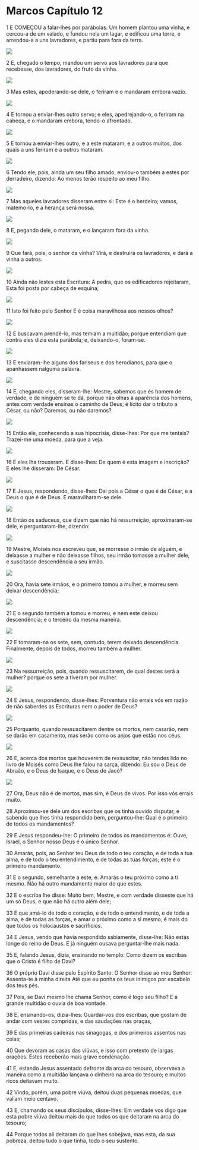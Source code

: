# Marcos Capítulo 12

1	E COMEÇOU a falar-lhes por parábolas: Um homem plantou uma vinha, e cercou-a de um valado, e fundou nela um lagar, e edificou uma torre, e arrendou-a a uns lavradores, e partiu para fora da terra.

![](.img/41_Mk_12_01_RG.jpg)

2	E, chegado o tempo, mandou um servo aos lavradores para que recebesse, dos lavradores, do fruto da vinha.

![](.img/41_Mk_12_02_RG.jpg)

3	Mas estes, apoderando-se dele, o feriram e o mandaram embora vazio.

![](.img/41_Mk_12_03_RG.jpg)

4	E tornou a enviar-lhes outro servo; e eles, apedrejando-o, o feriram na cabeça, e o mandaram embora, tendo-o afrontado.

![](.img/41_Mk_12_04_RG.jpg)

5	E tornou a enviar-lhes outro, e a este mataram; e a outros muitos, dos quais a uns feriram e a outros mataram.

![](.img/41_Mk_12_05_RG.jpg)

6	Tendo ele, pois, ainda um seu filho amado, enviou-o também a estes por derradeiro, dizendo: Ao menos terão respeito ao meu filho.

![](.img/41_Mk_12_06_RG.jpg)

7	Mas aqueles lavradores disseram entre si: Este é o herdeiro; vamos, matemo-lo, e a herança será nossa.

![](.img/41_Mk_12_07_RG.jpg)

8	E, pegando dele, o mataram, e o lançaram fora da vinha.

![](.img/41_Mk_12_08_RG.jpg)

9	Que fará, pois, o senhor da vinha? Virá, e destruirá os lavradores, e dará a vinha a outros.

![](.img/41_Mk_12_09_RG.jpg)

10	Ainda não lestes esta Escritura: A pedra, que os edificadores rejeitaram, Esta foi posta por cabeça de esquina;

![](.img/41_Mk_12_10_RG.jpg)

11	Isto foi feito pelo Senhor E é coisa maravilhosa aos nossos olhos?

![](.img/41_Mk_12_11_RG.jpg)

12	E buscavam prendê-lo, mas temiam a multidão; porque entendiam que contra eles dizia esta parábola; e, deixando-o, foram-se.

![](.img/41_Mk_12_12_RG.jpg)

13	E enviaram-lhe alguns dos fariseus e dos herodianos, para que o apanhassem nalguma palavra.

![](.img/41_Mk_12_13_RG.jpg)

14	E, chegando eles, disseram-lhe: Mestre, sabemos que és homem de verdade, e de ninguém se te dá, porque não olhas à aparência dos homens, antes com verdade ensinas o caminho de Deus; é lícito dar o tributo a César, ou não? Daremos, ou não daremos?

![](.img/41_Mk_12_14_RG.jpg)

15	Então ele, conhecendo a sua hipocrisia, disse-lhes: Por que me tentais? Trazei-me uma moeda, para que a veja.

![](.img/41_Mk_12_15_RG.jpg)

16	E eles lha trouxeram. E disse-lhes: De quem é esta imagem e inscrição? E eles lhe disseram: De César.

![](.img/41_Mk_12_16_RG.jpg)

17	E Jesus, respondendo, disse-lhes: Dai pois a César o que é de César, e a Deus o que é de Deus. E maravilharam-se dele.

![](.img/41_Mk_12_17_RG.jpg)

18	Então os saduceus, que dizem que não há ressurreição, aproximaram-se dele, e perguntaram-lhe, dizendo:

![](.img/41_Mk_12_18_RG.jpg)

19	Mestre, Moisés nos escreveu que, se morresse o irmão de alguém, e deixasse a mulher e não deixasse filhos, seu irmão tomasse a mulher dele, e suscitasse descendência a seu irmão.

![](.img/41_Mk_12_19_RG.jpg)

20	Ora, havia sete irmãos, e o primeiro tomou a mulher, e morreu sem deixar descendência;

![](.img/41_Mk_12_20_RG.jpg)

21	E o segundo também a tomou e morreu, e nem este deixou descendência; e o terceiro da mesma maneira.

![](.img/41_Mk_12_21_RG.jpg)

22	E tomaram-na os sete, sem, contudo, terem deixado descendência. Finalmente, depois de todos, morreu também a mulher.

![](.img/41_Mk_12_22_RG.jpg)

23	Na ressurreição, pois, quando ressuscitarem, de qual destes será a mulher? porque os sete a tiveram por mulher.

![](.img/41_Mk_12_23_RG.jpg)

24	E Jesus, respondendo, disse-lhes: Porventura não errais vós em razão de não saberdes as Escrituras nem o poder de Deus?

![](.img/41_Mk_12_24_RG.jpg)

25	Porquanto, quando ressuscitarem dentre os mortos, nem casarão, nem se darão em casamento, mas serão como os anjos que estão nos céus.

![](.img/41_Mk_12_25_RG.jpg)

26	E, acerca dos mortos que houverem de ressuscitar, não tendes lido no livro de Moisés como Deus lhe falou na sarça, dizendo: Eu sou o Deus de Abraão, e o Deus de Isaque, e o Deus de Jacó?

![](.img/41_Mk_12_26_RG.jpg)

27	Ora, Deus não é de mortos, mas sim, é Deus de vivos. Por isso vós errais muito.

28	Aproximou-se dele um dos escribas que os tinha ouvido disputar, e sabendo que lhes tinha respondido bem, perguntou-lhe: Qual é o primeiro de todos os mandamentos?

29	E Jesus respondeu-lhe: O primeiro de todos os mandamentos é: Ouve, Israel, o Senhor nosso Deus é o único Senhor.

30	Amarás, pois, ao Senhor teu Deus de todo o teu coração, e de toda a tua alma, e de todo o teu entendimento, e de todas as tuas forças; este é o primeiro mandamento.

31	E o segundo, semelhante a este, é: Amarás o teu próximo como a ti mesmo. Não há outro mandamento maior do que estes.

32	E o escriba lhe disse: Muito bem, Mestre, e com verdade disseste que há um só Deus, e que não há outro além dele;

33	E que amá-lo de todo o coração, e de todo o entendimento, e de toda a alma, e de todas as forças, e amar o próximo como a si mesmo, é mais do que todos os holocaustos e sacrifícios.

34	E Jesus, vendo que havia respondido sabiamente, disse-lhe: Não estás longe do reino de Deus. E já ninguém ousava perguntar-lhe mais nada.

35	E, falando Jesus, dizia, ensinando no templo: Como dizem os escribas que o Cristo é filho de Davi?

36	O próprio Davi disse pelo Espírito Santo: O Senhor disse ao meu Senhor: Assenta-te à minha direita Até que eu ponha os teus inimigos por escabelo dos teus pés.

37	Pois, se Davi mesmo lhe chama Senhor, como é logo seu filho? E a grande multidão o ouvia de boa vontade.

38	E, ensinando-os, dizia-lhes: Guardai-vos dos escribas, que gostam de andar com vestes compridas, e das saudações nas praças,

39	E das primeiras cadeiras nas sinagogas, e dos primeiros assentos nas ceias;

40	Que devoram as casas das viúvas, e isso com pretexto de largas orações. Estes receberão mais grave condenação.

41	E, estando Jesus assentado defronte da arca do tesouro, observava a maneira como a multidão lançava o dinheiro na arca do tesouro; e muitos ricos deitavam muito.

42	Vindo, porém, uma pobre viúva, deitou duas pequenas moedas, que valiam meio centavo.

43	E, chamando os seus discípulos, disse-lhes: Em verdade vos digo que esta pobre viúva deitou mais do que todos os que deitaram na arca do tesouro;

44	Porque todos ali deitaram do que lhes sobejava, mas esta, da sua pobreza, deitou tudo o que tinha, todo o seu sustento.

